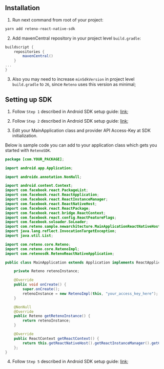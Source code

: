 ## Installation


1. Run next command from root of your project:

```sh
yarn add reteno-react-native-sdk
```
2. Add mavenCentral repository in your project level `build.gradle`:
```groovy
buildscript { 
    repositories { 
        mavenCentral() 
    } 
... 
}
```
3. Also you may need to increase `minSdkVersion` in project level `build.gradle` to `26`, since `Reteno` uses this version as minimal;

## Setting up SDK

1. Follow `Step 1` described in Android SDK setup guide: [link](https://docs.reteno.com/reference/android-sdk-setup#step-1-make-sure-to-enable-androidx-in-your-gradleproperties-file);

2. Follow `Step 2` described in Android SDK setup guide: [link](https://docs.reteno.com/reference/android-sdk-setup#step-2-make-sure-to-add-comretenofcm-and-firebase-dependencies-in-buildgradle);

3. Edit your MainApplication class and provider API Access-Key at SDK initialization.

Below is sample code you can add to your application class which gets you started with `RetenoSDK`.

```java
package [com.YOUR_PACKAGE];

import android.app.Application;

import androidx.annotation.NonNull;

import android.content.Context;
import com.facebook.react.PackageList;
import com.facebook.react.ReactApplication;
import com.facebook.react.ReactInstanceManager;
import com.facebook.react.ReactNativeHost;
import com.facebook.react.ReactPackage;
import com.facebook.react.bridge.ReactContext;
import com.facebook.react.config.ReactFeatureFlags;
import com.facebook.soloader.SoLoader;
import com.reteno.sample.newarchitecture.MainApplicationReactNativeHost;
import java.lang.reflect.InvocationTargetException;
import java.util.List;

import com.reteno.core.Reteno;
import com.reteno.core.RetenoImpl;
import com.retenosdk.RetenoReactNativeApplication;

public class MainApplication extends Application implements ReactApplication, RetenoReactNativeApplication {

    private Reteno retenoInstance;

    @Override
    public void onCreate() {
        super.onCreate();
        retenoInstance = new RetenoImpl(this, "your_access_key_here");
    }

    @NonNull
    @Override
    public Reteno getRetenoInstance() {
        return retenoInstance;
    }

    @Override
    public ReactContext getReactContext() {
        return this.getReactNativeHost().getReactInstanceManager().getCurrentReactContext();
    };
}
```

4. Follow `Step 5` described in Android SDK setup guide: [link](https://docs.reteno.com/reference/android-sdk-setup#step-5-make-sure-to-set-up-your-firebase-application-for-firebase-cloud-messaging);

